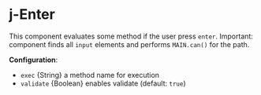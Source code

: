 # j-Enter

This component evaluates some method if the user press `enter`. Important: component finds all `input` elements and performs `MAIN.can()` for the path.

__Configuration__:
- `exec` {String} a method name for execution
- `validate` {Boolean} enables validate (default: `true`)